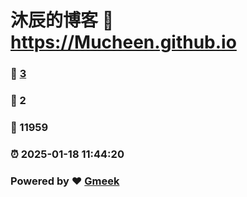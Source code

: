 # 沐辰的博客 :link: https://Mucheen.github.io 
### :page_facing_up: [3](https://Mucheen.github.io/tag.html) 
### :speech_balloon: 2 
### :hibiscus: 11959 
### :alarm_clock: 2025-01-18 11:44:20 
### Powered by :heart: [Gmeek](https://github.com/Meekdai/Gmeek)
